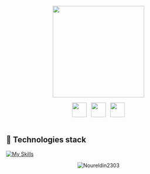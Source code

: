 <p align='center'>
<img src="https://octodex.github.com/images/spidertocat.png" width="250px"/>
</p>


<div class="links-container" align="center">
<a href="https://www.linkedin.com/in/noureldin-farag-112653217/" class="linkedin"><img src="https://www.svgrepo.com/show/354000/linkedin-icon.svg" width="40px"/></a>&nbsp;&nbsp;
<a href="mailto:noureldinfarag4@gmail.com?subject=Please be a job offer 🙃" class="gmail" ><img src="https://www.svgrepo.com/show/353812/google-gmail.svg" width="40px"/></a>&nbsp;&nbsp;
<a href="ꈤꂦꀎꋪꍟ꒒ꀸꀤꈤ#2022?subject=Olá%20Stefany" class="discord"><img src="https://www.svgrepo.com/show/353655/discord-icon.svg" width="40px"/></a>
</div>

<br>

##  🥷 Technologies stack


<a name="learning-now"></a>

[![My Skills](https://skillicons.dev/icons?i=js,ts,react,py,java,cpp,nodejs,expressjs,nestjs,docker,mongodb,firebase,figma,blender,go,git,bash,vim,linux,swift,php,laravel,mysql)](https://skillicons.dev)

<p align='center'>
  <img src="https://komarev.com/ghpvc/?username=Noureldin2303&label=Profile%20views&color=6611e9&style=flat" alt="Noureldin2303" />
</p>
